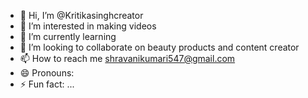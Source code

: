 - 👋 Hi, I’m @Kritikasinghcreator
- 👀 I’m interested in making videos 
- 🌱 I’m currently learning 
- 💞️ I’m looking to collaborate on beauty products and content creator 
- 📫 How to reach me shravanikumari547@gmail.com
- 😄 Pronouns: 
- ⚡ Fun fact: ...

<!---
Kritikasinghcreator/Kritikasinghcreator is a ✨ special ✨ repository because its `README.md` (this file) appears on your GitHub profile.
You can click the Preview link to take a look at your changes.
--->
